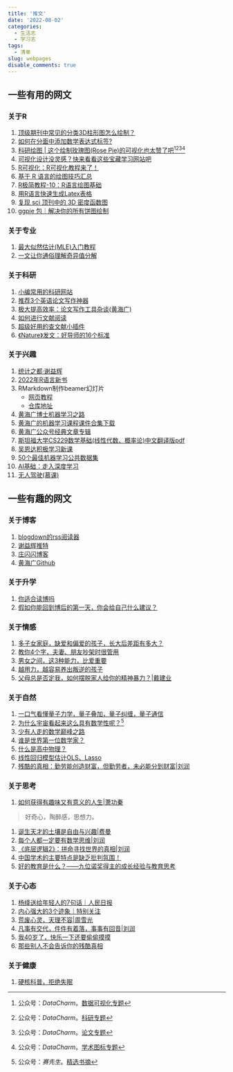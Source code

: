 ```yaml
---
title: '推文'
date: '2022-08-02'
categories:
  - 生活志
  - 学习志
tags:
  - 清单
slug: webpages
disable_comments: true
---
```


## 一些有用的网文


### 关于R
1. [顶级期刊中常见的分类3D柱形图怎么绘制？](https://mp.weixin.qq.com/s/xGBeXD6DYkOpZ5F59XK-1A)
1. [如何在分面中添加数学表达式标签?](https://mp.weixin.qq.com/s/Dbx9J_flkTtyi7LtRAdRPQ)
1. [科研绘图 | 这个绘制玫瑰图(Rose Pie)的可视化也太赞了吧](https://mp.weixin.qq.com/s/vRGl3C8wPMhOTXdGaKfgRw)[^1][^2][^3][^5]
1. [可视化设计没灵感？快来看看这些宝藏学习网站吧](https://mp.weixin.qq.com/s/NVzAPMDy7jSiyRhdj_tZvA)
1. [R可视化：R可视化教程来了！](https://mp.weixin.qq.com/s/BJfTl9Tl-Yk02fA0cnjapg)
1. [基于 R 语言的绘图技巧汇总](https://mp.weixin.qq.com/s/4kBUfnXXEl3Mq69rOtOQkA)
1. [R极简教程-10：R语言绘图基础](https://blog.csdn.net/Joshua_HIT/article/details/73742264)
1. [用R语言快速生成Latex表格](https://blog.csdn.net/Joshua_HIT/article/details/60608787?spm=1001.2101.3001.6650.16&utm_medium=distribute.pc_relevant.none-task-blog-2%7Edefault%7EBlogCommendFromBaidu%7ERate-16-60608787-blog-42490145.pc_relevant_3mothn_strategy_recovery&depth_1-utm_source=distribute.pc_relevant.none-task-blog-2%7Edefault%7EBlogCommendFromBaidu%7ERate-16-60608787-blog-42490145.pc_relevant_3mothn_strategy_recovery&utm_relevant_index=20)
1. [复现 sci 顶刊中的 3D 密度函数图](https://mp.weixin.qq.com/s/SMq6BJTYatZt7ypD1RsmVw)
1. [ggpie 包｜解决你的所有饼图绘制](https://mp.weixin.qq.com/s/sqbnuNHvPikq7tRmP-pZmA)

### 关于专业
1. [最大似然估计(MLE)入门教程](https://mp.weixin.qq.com/s/mWJGGAIKfz9itAux76bLiA)
1. [一文让你通俗理解奇异值分解](https://mp.weixin.qq.com/s/MbyJ5ctrZ6ldlu7p-gGOwQ)


### 关于科研
1. [小编常用的科研网站](https://mp.weixin.qq.com/s/-QVGsP87ap4tR6qsUts0IA)
1. [推荐3个英语论文写作神器](https://mp.weixin.qq.com/s/-IKX-opthHcSlZNHilLL1A)
1. [极大提高效率：论文写作工具杂谈(黄海广)](https://mp.weixin.qq.com/s/_Jh9BO6jyt6AbdHjwmDhOw)
1. [如何进行文献阅读](https://mp.weixin.qq.com/s/tnUQZHiWUYCL7JVPeLvDRg)
1. [超级好用的查文献小插件](https://mp.weixin.qq.com/s/1lcexdg8vmBQ3d0iYtm55Q)
1. [《Nature》发文：好导师的16个标准](https://mp.weixin.qq.com/s/XVkb_qOT_E2_bzkzzkk4ww)

### 关于兴趣
1. [统计之都·谢益辉](https://cosx.org/archives/)
1. [2022年R语言新书](https://mp.weixin.qq.com/s/BoIWAa70kmWNumu0BgiNsw)
1. RMarkdown制作beamer幻灯片
	- [网页教程](https://cosx.org/2022/08/beamer-not-down/)
	- [仓库地址](http://github.com/eddelbuettel/binb)
1. [黄海广博士机器学习之路](https://mp.weixin.qq.com/s/buabfqmHiV2LaXTw4B1kFw)
1. [黄海广的机器学习课程课件合集下载](https://mp.weixin.qq.com/s/1eirWJmar6PUpDCpJVPS_Q)
1. [黄海广公众号经典文章专辑](https://mp.weixin.qq.com/s/tfqPLHwiuOGTqRya2_3Ysg)
1. [斯坦福大学CS229数学基础(线性代数、概率论)中文翻译版pdf](https://mp.weixin.qq.com/s/FNcvzXPGv08ANSDqBQ1xGg)
1. [吴恩达积极学习新课](https://mp.weixin.qq.com/s/08m8RQFcc2634baPX1mMtw)
1. [50个最佳机器学习公共数据集](https://mp.weixin.qq.com/s/Isas2fIVs6cxvEVRjPj62g)
1. [AI基础：走入深度学习](https://mp.weixin.qq.com/s/qmk2ATh6Ob1xAwPzxOlBWg)
1. [无人驾驶(慕课)](https://www.icourse163.org/course/0818BIT059-1207432808?utm_campaign=share&utm_medium=androidShare&utm_source=)




## 一些有趣的网文
### 关于博客
1. [blogdown的rss阅读器](https://yufree.cn/cn/2018/03/24/blogdown-rss/)
1. [谢益辉推特](https://t.yihui.org)
1. [庄闪闪博客](https://zll-blog.netlify.app)
1. [黄海广Github](https://github.com/fengdu78)

### 关于升学
1. [你适合读博吗](https://mp.weixin.qq.com/s/N29_KR6XvTn4vIiPoqwz-A)
1. [假如你能回到博后的第一天，你会给自己什么建议？](https://mp.weixin.qq.com/s/4wi2y511tWcaDYx4vtrm2w)

### 关于情感
1. [多子女家庭，缺爱和偏爱的孩子，长大后差距有多大？](https://mp.weixin.qq.com/s/1tlidXklXZDuPSulWc9h5Q)
1. [教你4个字，夫妻、朋友吵架时很管用](https://mp.weixin.qq.com/s/olC5s_jckx0FigiyDURpKw)
1. [男女之间，这3种能力，比爱重要](https://mp.weixin.qq.com/s/isD9JenlrbeZqws-WjKxFQ)
1. [越用力，越容易养出叛逆的孩子](https://mp.weixin.qq.com/s/oSYeTAQRGv-X_CwHyo3bBA)
1. [父母总是否定我，如何摆脱家人给你的精神暴力？|戴建业](https://www.bilibili.com/video/BV15v4y1D7tZ/?is_story_h5=false&p=1&share_from=ugc&share_medium=iphone&share_plat=ios&share_session_id=B9FE71EF-7313-4F4C-AA5D-23781D8B4535&share_source=WEIXIN&share_tag=s_i&timestamp=1667229244&unique_k=CFnCkuE&vd_source=813a147d7428303db620774cb1ec7ba8)

### 关于自然
1. [一口气看懂量子力学，量子叠加，量子纠缠，量子通信](https://www.bilibili.com/video/BV1eN4y1w7SS/?spm_id_from=autoNext&vd_source=813a147d7428303db620774cb1ec7ba8)
1. [为什么宇宙看起来这么具有数学性呢？](https://mp.weixin.qq.com/s/DtR-yVa4RQZ56x95XKxG3Q)[^4]
1. [少有人走的数学巅峰之路](https://mp.weixin.qq.com/s?__biz=MzAwMzc2MTA4Ng==&mid=2247527916&idx=1&sn=7c781f37e2755cd07e1ab3626516de27&chksm=9b341b3dac43922b6df7d92345171d1a7e8781fc7065797e94af22471e696f2b3f75c0b38402&scene=178&cur_album_id=2632761951361728513#rd)
1. [谁是世界第一位数学家？](https://mp.weixin.qq.com/s/JyoJcAR_2WuEWqoyY5rodQ)
1. [什么是高中物理？](https://mp.weixin.qq.com/s/w5h83E9LC9Nsk0qPJnYlkQ)
1. [线性回归模型估计OLS、Lasso](https://zhuanlan.zhihu.com/p/194447481)
1. [残酷的真相：勤劳能创造财富，但勤劳者，未必能分到财富|刘润](https://mp.weixin.qq.com/s/_WcK_uHQcAFF_fZjBppedA)

### 关于思考
1. [如何获得有趣味又有意义的人生|萧功秦](https://mp.weixin.qq.com/s/BET261XxVXBqT3OpMF3Vlg)
> 好奇心，陶醉感，思想力。
1. [诞生天才的土壤是自由与兴趣|费曼](https://mp.weixin.qq.com/s/cFBkeYHwahUm9lpPWwdU5Q)
1. [每个人都一定要有数学思维|刘润](https://mp.weixin.qq.com/s/qzi-iirrLKEumvvNGKe2Sg)
1. [《底层逻辑2》：拼命寻找世界的真相|刘润](https://mp.weixin.qq.com/s/_-pMHUREPTX_slCNqKRdMg)
1. [中国学术的主要特点是缺乏批判氛围！](https://mp.weixin.qq.com/s/QP5vIy_fLXRfK0cTD84wjA)
1. [好的教育是什么？——九位诺奖得主的成长经验与教育思考](https://mp.weixin.qq.com/s/usieTPbz4FfgG6PjUGVCeA)

### 关于心态
1. [杨绛送给年轻人的7句话｜人民日报](https://mp.weixin.qq.com/s/MxSGziJOOtewL9c33hMaYQ)
1. [内心强大的3个迹象｜特别关注](https://mp.weixin.qq.com/s/Dz8nUlZR1ufNnvHfWyED2w)
1. [荒废心灵，天理不容|周雪光](https://mp.weixin.qq.com/s/2Cs0RJbt_QyMRgxfMWxwmQ)
1. [凡事有交代，件件有着落，事事有回音|刘润](https://mp.weixin.qq.com/s/aPr__jRzc53bhFc7ziOSiQ)
1. [我40岁了，快乐一下还要偷偷摸摸](https://mp.weixin.qq.com/s/MHcNfjRk7EAcP3fpyMcmGQ)
1. [那些别人不会告诉你的残酷真相](https://www.bilibili.com/video/BV1yY411L7yW/?spm_id_from=autoNext&vd_source=813a147d7428303db620774cb1ec7ba8)

### 关于健康
1. [硬核科普，拒绝失眠](https://mp.weixin.qq.com/s/nbjzSV7Nr568i6HV5drt1A)

[^1]: 公众号：_DataCharm_。[数据可视化专题](https://mp.weixin.qq.com/mp/appmsgalbum?__biz=Mzg3MDY4ODI3MQ==&action=getalbum&album_id=2140177507336224772&scene=173&from_msgid=2247505611&from_itemidx=1&count=3&nolastread=1#wechat_redirect)
[^2]: 公众号：_DataCharm_。[科研专题](https://mp.weixin.qq.com/mp/appmsgalbum?__biz=Mzg3MDY4ODI3MQ==&action=getalbum&album_id=2177892858001784833&scene=173&from_msgid=2247505611&from_itemidx=1&count=3&nolastread=1#wechat_redirect)
[^3]: 公众号：_DataCharm_。[论文专题](https://mp.weixin.qq.com/mp/appmsgalbum?__biz=Mzg3MDY4ODI3MQ==&action=getalbum&album_id=2207008126862786563&scene=173&from_msgid=2247505611&from_itemidx=1&count=3&nolastread=1#wechat_redirect)
[^4]: 公众号：_赛先生_。[精选书摘](https://mp.weixin.qq.com/mp/appmsgalbum?__biz=MzAwMzc2MTA4Ng==&action=getalbum&album_id=2632761951361728513&scene=173&from_msgid=2247527801&from_itemidx=1&count=3&nolastread=1#wechat_redirect)
[^5]: 公众号：_DataCharm_。[学术图标专题](https://mp.weixin.qq.com/mp/appmsgalbum?__biz=Mzg3MDY4ODI3MQ==&action=getalbum&album_id=2093768003036282880&scene=21#wechat_redirect)








